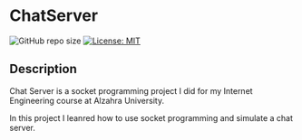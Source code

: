 # ChatServer

![GitHub repo size](https://img.shields.io/github/repo-size/Nazanin-Abbasi/ChatServer)
[![License: MIT](https://img.shields.io/badge/License-MIT-yellow.svg)](https://opensource.org/licenses/MIT)

## Description

Chat Server is a socket programming project I did for my Internet Engineering course at Alzahra University. 

In this project I leanred how to use socket programming and simulate a chat server.
